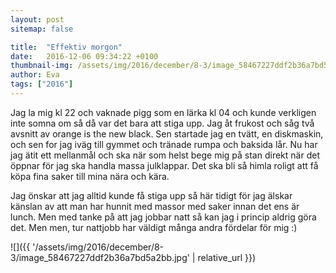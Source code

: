 ```yaml
---
layout: post
sitemap: false

title:  "Effektiv morgon"
date:   2016-12-06 09:34:22 +0100
thumbnail-img: /assets/img/2016/december/8-3/image_58467227ddf2b36a7bd5a2bb.jpg
author: Eva
tags: ["2016"]
---
```


Jag la mig kl 22 och vaknade pigg som en lärka kl 04 och kunde verkligen inte somna om så då var det bara att stiga upp. Jag åt frukost och såg två avsnitt av orange is the new black. Sen startade jag en tvätt, en diskmaskin, och sen for jag iväg till gymmet och tränade rumpa och baksida lår. Nu har jag ätit ett mellanmål och ska när som helst bege mig på stan direkt när det öppnar för jag ska handla massa julklappar. Det ska bli så himla roligt att få köpa fina saker till mina nära och kära. 

Jag önskar att jag alltid kunde få stiga upp så här tidigt för jag älskar känslan av att man har hunnit med massor med saker innan det ens är lunch. Men med tanke på att jag jobbar natt så kan jag i princip aldrig göra det. Men men, tur nattjobb har väldigt många andra fördelar för mig :)

![]({{ '/assets/img/2016/december/8-3/image_58467227ddf2b36a7bd5a2bb.jpg'  | relative_url }})

